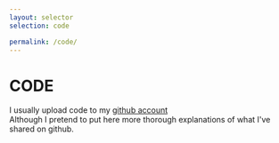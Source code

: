 ```yaml
---
layout: selector
selection: code

permalink: /code/
---
```


<div>
<h1>CODE</h1>
I usually upload code to my <a href="http://github.com/roymacdonald/">github account</a>
<br />
Although I pretend to put here more thorough explanations of what I've shared on github.
</div>
